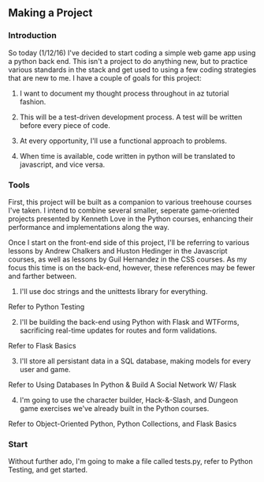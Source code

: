 ## Making a Project

### Introduction

So today (1/12/16) I've decided to start coding a simple web game app
using a python back end. This isn't a project to do anything new, but
to practice various standards in the stack and get used to using 
a few coding strategies that are new to me. I have a couple of goals 
for this project:
    
1. I want to document my thought process throughout in az tutorial fashion.

2. This will be a test-driven development process. A test will be written before every piece of code.

3. At every opportunity, I'll use a functional approach to problems.

4. When time is available, code written in python will be translated to javascript, and vice versa.

   
### Tools
    
First, this project will be built as a companion to various treehouse
courses I've taken. I intend to combine several smaller, seperate 
game-oriented projects presented by Kenneth Love in the Python 
courses, enhancing their performance and implementations along the
way.

Once I start on the front-end side of this project, I'll be referring
to various lessons by Andrew Chalkers and Huston Hedinger in the
Javascript courses, as well as lessons by Guil Hernandez in the CSS
courses. As my focus this time is on the back-end, however, these
references may be fewer and farther between.

1. I'll use doc strings and the unittests library for everything.

Refer to Python Testing


2. I'll be building the back-end using Python with Flask and WTForms, sacrificing real-time updates for routes and form validations.

Refer to Flask Basics


3. I'll store all persistant data in a SQL database, making models for every user and game.

Refer to Using Databases In Python & Build A Social Network W/ Flask


4. I'm going to use the character builder, Hack-&-Slash, and Dungeon game exercises we've already built in the Python courses. 

Refer to Object-Oriented Python, Python Collections, and Flask Basics


### Start
    
Without further ado, I'm going to make a file called tests.py, refer to 
Python Testing, and get started. 







 

 